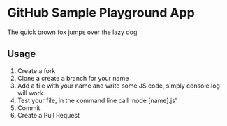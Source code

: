 # GitHub Sample Playground App
The quick brown fox jumps over the lazy dog

## Usage

1. Create a fork
1. Clone a create a branch for your name
1. Add a file with your name and write some JS code, simply console.log will work.
1. Test your file, in the command line call 'node [name].js'
1. Commit
1. Create a Pull Request

